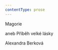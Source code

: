 ```yaml
---
contentType: prose
---
```


<section>

Magorie

aneb Příběh velké lásky

Alexandra Berková

</section>
